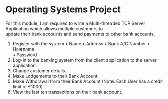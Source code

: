 # Operating Systems Project
For this module, I am required to	write	a	Multi-threaded TCP Server	Application	which	allows multiple	customers to	
update their bank	accounts and send	payments to	other	bank accounts.
1. Register with the	system
• Name
• Address
• Bank	A/C	Number
• Username	
• Password
2. Log-in	to	the	banking system	from the	client	application	to the	server	application.
3. Change	customer	details.
4. Make	Lodgements	to	their	Bank	Account.
5. Make	Withdrawal	from	their	Bank	Account	(Note:	Each	User	has	a	credit	limit	of	€1000).
6. View	the	last	ten	transactions	on	their	bank	account.
